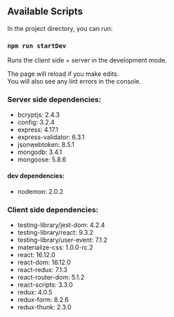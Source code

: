 ## Available Scripts

In the project directory, you can run:

### `npm run startDev`

Runs the client side + server in the development mode.<br />

The page will reload if you make edits.<br />
You will also see any lint errors in the console.

### Server side dependencies:
+ bcryptjs: 2.4.3
+ config: 3.2.4
+ express: 4.17.1
+ express-validator: 6.3.1
+ jsonwebtoken: 8.5.1
+ mongodb: 3.4.1
+ mongoose: 5.8.6
#### dev dependencies: 
+ nodemon: 2.0.2
        
### Client side dependencies:
+ testing-library/jest-dom: 4.2.4
+ testing-library/react: 9.3.2
+ testing-library/user-event: 7.1.2
+ materialize-css: 1.0.0-rc.2
+ react: 16.12.0
+ react-dom: 16.12.0
+ react-redux: 7.1.3
+ react-router-dom: 5.1.2
+ react-scripts: 3.3.0
+ redux: 4.0.5
+ redux-form: 8.2.6
+ redux-thunk: 2.3.0
